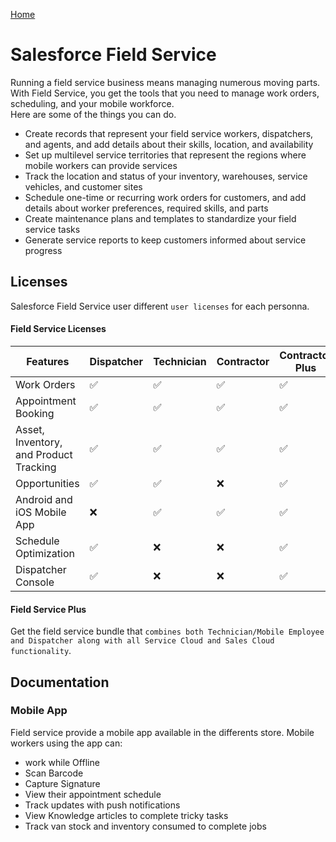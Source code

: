 [Home](../../README.md)
# Salesforce Field Service
Running a field service business means managing numerous moving parts. With Field Service, you get the tools that you need to manage work orders, scheduling, and your mobile workforce.\
Here are some of the things you can do.

- Create records that represent your field service workers, dispatchers, and agents, and add details about their skills, location, and availability
- Set up multilevel service territories that represent the regions where mobile workers can provide services
- Track the location and status of your inventory, warehouses, service vehicles, and customer sites
- Schedule one-time or recurring work orders for customers, and add details about worker preferences, required skills, and parts
- Create maintenance plans and templates to standardize your field service tasks
- Generate service reports to keep customers informed about service progress

## Licenses
Salesforce Field Service user different `user licenses` for each personna.

#### Field Service Licenses
|Features | Dispatcher | Technician | Contractor | Contractor Plus
|--|--|--|--|--|
|Work Orders|✅|✅|✅|✅
|Appointment Booking|✅|✅|✅|✅
|Asset, Inventory, and Product Tracking|✅|✅|✅|✅
|Opportunities|✅|✅|❌|✅
|Android and iOS Mobile App|❌|✅|✅|✅
|Schedule Optimization|✅|❌|❌|✅
|Dispatcher Console|✅|❌|❌|✅

#### Field Service Plus
Get the field service bundle that `combines both Technician/Mobile Employee and Dispatcher along with all Service Cloud and Sales Cloud functionality`.



## Documentation

### Mobile App
Field service provide a mobile app available in the differents store. Mobile workers using the app can:
- work while Offline
- Scan Barcode
- Capture Signature
- View their appointment schedule
- Track updates with push notifications
- View Knowledge articles to complete tricky tasks
- Track van stock and inventory consumed to complete jobs